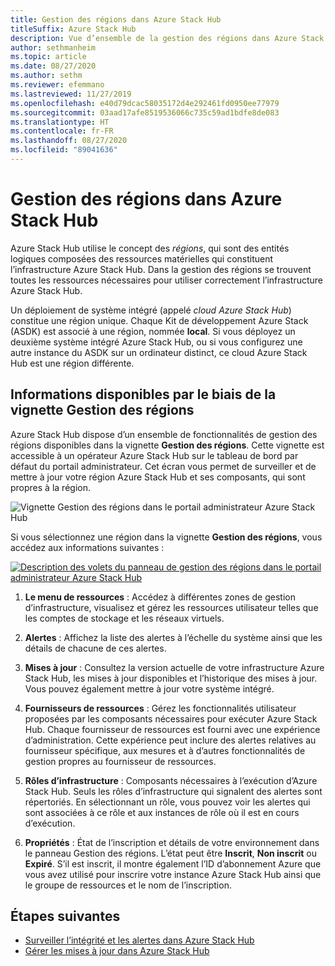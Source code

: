 ```yaml
---
title: Gestion des régions dans Azure Stack Hub
titleSuffix: Azure Stack Hub
description: Vue d’ensemble de la gestion des régions dans Azure Stack Hub.
author: sethmanheim
ms.topic: article
ms.date: 08/27/2020
ms.author: sethm
ms.reviewer: efemmano
ms.lastreviewed: 11/27/2019
ms.openlocfilehash: e40d79dcac58035172d4e292461fd0950ee77979
ms.sourcegitcommit: 03aad17afe8519536066c735c59ad1bdfe8de083
ms.translationtype: HT
ms.contentlocale: fr-FR
ms.lasthandoff: 08/27/2020
ms.locfileid: "89041636"
---
```

# <a name="region-management-in-azure-stack-hub"></a>Gestion des régions dans Azure Stack Hub

Azure Stack Hub utilise le concept des *régions*, qui sont des entités logiques composées des ressources matérielles qui constituent l’infrastructure Azure Stack Hub. Dans la gestion des régions se trouvent toutes les ressources nécessaires pour utiliser correctement l’infrastructure Azure Stack Hub.

Un déploiement de système intégré (appelé *cloud Azure Stack Hub*) constitue une région unique. Chaque Kit de développement Azure Stack (ASDK) est associé à une région, nommée **local**. Si vous déployez un deuxième système intégré Azure Stack Hub, ou si vous configurez une autre instance du ASDK sur un ordinateur distinct, ce cloud Azure Stack Hub est une région différente.

## <a name="information-available-through-the-region-management-tile"></a>Informations disponibles par le biais de la vignette Gestion des régions

Azure Stack Hub dispose d’un ensemble de fonctionnalités de gestion des régions disponibles dans la vignette **Gestion des régions**. Cette vignette est accessible à un opérateur Azure Stack Hub sur le tableau de bord par défaut du portail administrateur. Cet écran vous permet de surveiller et de mettre à jour votre région Azure Stack Hub et ses composants, qui sont propres à la région.

![Vignette Gestion des régions dans le portail administrateur Azure Stack Hub](media/azure-stack-region-management/image1.png)

Si vous sélectionnez une région dans la vignette **Gestion des régions**, vous accédez aux informations suivantes :

[![Description des volets du panneau de gestion des régions dans le portail administrateur Azure Stack Hub](media/azure-stack-region-management/regionssm.png "Panneau de gestion des région dans le portail administrateur Azure Stack Hub")](media/azure-stack-region-management/regions.png#lightbox)

1. **Le menu de ressources** : Accédez à différentes zones de gestion d’infrastructure, visualisez et gérez les ressources utilisateur telles que les comptes de stockage et les réseaux virtuels.

2. **Alertes** : Affichez la liste des alertes à l’échelle du système ainsi que les détails de chacune de ces alertes.

3. **Mises à jour** : Consultez la version actuelle de votre infrastructure Azure Stack Hub, les mises à jour disponibles et l’historique des mises à jour. Vous pouvez également mettre à jour votre système intégré.

4. **Fournisseurs de ressources** : Gérez les fonctionnalités utilisateur proposées par les composants nécessaires pour exécuter Azure Stack Hub. Chaque fournisseur de ressources est fourni avec une expérience d’administration. Cette expérience peut inclure des alertes relatives au fournisseur spécifique, aux mesures et à d’autres fonctionnalités de gestion propres au fournisseur de ressources.

5. **Rôles d’infrastructure** : Composants nécessaires à l’exécution d’Azure Stack Hub. Seuls les rôles d’infrastructure qui signalent des alertes sont répertoriés. En sélectionnant un rôle, vous pouvez voir les alertes qui sont associées à ce rôle et aux instances de rôle où il est en cours d’exécution.

6. **Propriétés** : État de l’inscription et détails de votre environnement dans le panneau Gestion des régions. L’état peut être **Inscrit**, **Non inscrit** ou **Expiré**. S’il est inscrit, il montre également l’ID d’abonnement Azure que vous avez utilisé pour inscrire votre instance Azure Stack Hub ainsi que le groupe de ressources et le nom de l’inscription.

## <a name="next-steps"></a>Étapes suivantes

- [Surveiller l’intégrité et les alertes dans Azure Stack Hub](azure-stack-monitor-health.md)
- [Gérer les mises à jour dans Azure Stack Hub](azure-stack-updates.md)
